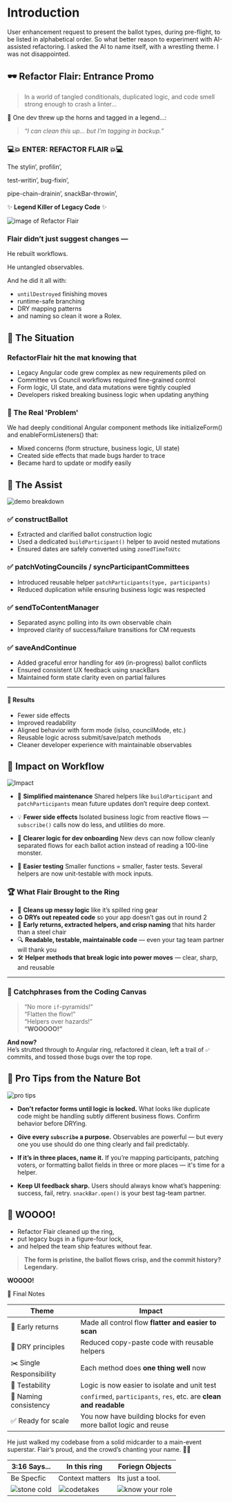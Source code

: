 # Introduction

User enhancement request to present the ballot types, during pre-flight, to be listed in alphabetical order. So what better reason to experiment with AI-assisted refactoring. I asked the AI to name itself, with a wrestling theme. I was not disappointed.

## 🕶️ Refactor Flair: Entrance Promo

> In a world of tangled conditionals, duplicated logic, and code smell strong enough to crash a linter...

🌟 One dev threw up the horns and tagged in a legend...:

> _“I can clean this up… but I’m tagging in backup.”_

### 💻💥 ENTER: REFACTOR FLAIR 💥💻

The stylin’, profilin’,

test-writin’, bug-fixin’,

pipe-chain-drainin’, snackBar-throwin’,

✨ **Legend Killer of Legacy Code** ✨

![image of Refactor Flair](<./image%20(1).png>)

### Flair didn’t just suggest changes —

He rebuilt workflows.

He untangled observables.

And he did it all with:

- `untilDestroyed` finishing moves
- runtime-safe branching
- DRY mapping patterns
- and naming so clean it wore a Rolex.

## 🎯 The Situation

### RefactorFlair hit the mat knowing that

- Legacy Angular code grew complex as new requirements piled on
- Committee vs Council workflows required fine-grained control
- Form logic, UI state, and data mutations were tightly coupled
- Developers risked breaking business logic when updating anything

### 🔧 The Real 'Problem'

We had deeply conditional Angular component methods like initializeForm() and enableFormListeners() that:

- Mixed concerns (form structure, business logic, UI state)
- Created side effects that made bugs harder to trace
- Became hard to update or modify easily

## 💪 The Assist

![demo breakdown](./secondAssist.png)

### ✅ **constructBallot**

- Extracted and clarified ballot construction logic
- Used a dedicated `buildParticipant()` helper to avoid nested mutations
- Ensured dates are safely converted using `zonedTimeToUtc`

### ✅ **patchVotingCouncils / syncParticipantCommittees**

- Introduced reusable helper `patchParticipants(type, participants)`
- Reduced duplication while ensuring business logic was respected

### ✅ **sendToContentManager**

- Separated async polling into its own observable chain
- Improved clarity of success/failure transitions for CM requests

### ✅ **saveAndContinue**

- Added graceful error handling for `409` (in-progress) ballot conflicts
- Ensured consistent UX feedback using snackBars
- Maintained form state clarity even on partial failures

---

#### 🧼 Results

- Fewer side effects
- Improved readability
- Aligned behavior with form mode (isIso, councilMode, etc.)
- Reusable logic across submit/save/patch methods
- Cleaner developer experience with maintainable observables

## 🔄 Impact on Workflow

![Impact](./secondImpact.png)

- 🔧 **Simplified maintenance**
  Shared helpers like `buildParticipant` and `patchParticipants` mean future updates don’t require deep context.

- 💡 **Fewer side effects**
  Isolated business logic from reactive flows — `subscribe()` calls now do less, and utilities do more.

- 🎯 **Clearer logic for dev onboarding**
  New devs can now follow cleanly separated flows for each ballot action instead of reading a 100-line monster.

- 🧪 **Easier testing**
  Smaller functions = smaller, faster tests. Several helpers are now unit-testable with mock inputs.

### 🏆 What Flair Brought to the Ring

- 💅 **Cleans up messy logic** like it’s spilled ring gear
- ♻️ **DRYs out repeated code** so your app doesn’t gas out in round 2
- 🎯 **Early returns, extracted helpers, and crisp naming** that hits harder than a steel chair
- 🔍 **Readable, testable, maintainable code** — even your tag team partner will thank you
- 🛠️ **Helper methods that break logic into power moves** — clear, sharp, and reusable

---

### 🧼 Catchphrases from the Coding Canvas

> “No more `if`-pyramids!”\
> “Flatten the flow!”\
> “Helpers over hazards!”\
> **“WOOOOO!”**

**And now?**\
He’s strutted through to Angular ring, refactored it clean, left a trail of `✅` commits, and tossed those bugs over the top rope.

## 💼 Pro Tips from the Nature Bot

![pro tips](./thirdProTips.png)

- **Don't refactor forms until logic is locked.**
  What looks like duplicate code might be handling subtly different business flows. Confirm behavior before DRYing.

- **Give every `subscribe` a purpose.**
  Observables are powerful — but every one you use should do one thing clearly and fail predictably.

- **If it’s in three places, name it.**
  If you’re mapping participants, patching voters, or formatting ballot fields in three or more places — it's time for a helper.

- **Keep UI feedback sharp.**
  Users should always know what’s happening: success, fail, retry. `snackBar.open()` is your best tag-team partner.

## 🎤 WOOOO!

- Refactor Flair cleaned up the ring,
- put legacy bugs in a figure-four lock,
- and helped the team ship features without fear.

> **The form is pristine, the ballot flows crisp, and the commit history? Legendary.**

**WOOOO!**

🏁 Final Notes

| Theme                    | Impact                                                              |
| ------------------------ | ------------------------------------------------------------------- |
| 🧠 Early returns         | Made all control flow **flatter and easier to scan**                |
| 🔁 DRY principles        | Reduced copy-paste code with reusable helpers                       |
| ✂️ Single Responsibility | Each method does **one thing well** now                             |
| 🧪 Testability           | Logic is now easier to isolate and unit test                        |
| 💅 Naming consistency    | `confirmed`, `participants`, `res`, etc. are **clean and readable** |
| ✅ Ready for scale       | You now have building blocks for even more ballot logic and reuse   |

He just walked my codebase from a solid midcarder to a main-event superstar. Flair’s proud, and the crowd’s chanting your name. 💯🔥

| 3:16 Says...                     | In this ring                    | Foriegn Objects                   |
| -------------------------------- | ------------------------------- | --------------------------------- |
| Be Specfic                       | Context matters                 | Its just a tool.                  |
| ![stone cold](./stoneColdGG.png) | ![codetakes](./restinpipes.png) | ![know your role](./deployMe.png) |
